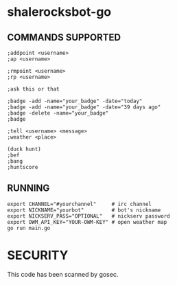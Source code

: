 # shalerocksbot-go

## COMMANDS SUPPORTED

```
;addpoint <username>
;ap <username>

;rmpoint <username>
;rp <username>

;ask this or that

;badge -add -name="your_badge" -date="today"
;badge -add -name="your_badge" -date="39 days ago"
;badge -delete -name="your_badge"
;badge

;tell <username> <message>
;weather <place>

(duck hunt)
;bef
;bang
;huntscore
```

## RUNNING
```
export CHANNEL="#yourchannel"     # irc channel
export NICKNAME="yourbot"         # bot's nickname
export NICKSERV_PASS="OPTIONAL"   # nickserv password
export OWM_API_KEY="YOUR-OWM-KEY" # open weather map
go run main.go
```

# SECURITY

This code has been scanned by gosec.

